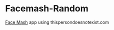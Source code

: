 # Facemash-Random
[Face Mash](https://kardandon.github.io/facemash.html) app using thispersondoesnotexist.com


